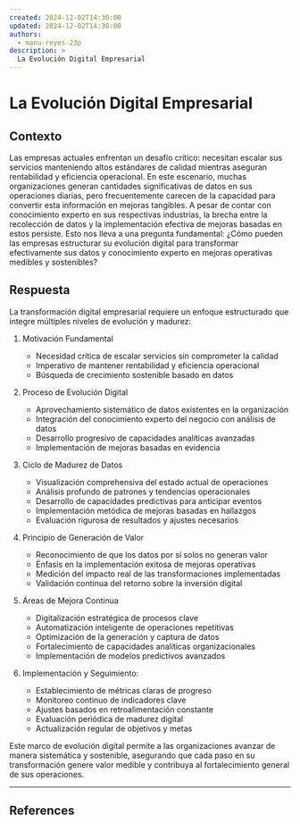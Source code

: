 ```yaml
---
created: 2024-12-02T14:30:00
updated: 2024-12-02T14:30:00
authors:
  - manu-reyes-23p
description: >
  La Evolución Digital Empresarial
---
```


# La Evolución Digital Empresarial

## Contexto

Las empresas actuales enfrentan un desafío crítico: necesitan escalar sus servicios manteniendo altos estándares de calidad mientras aseguran rentabilidad y eficiencia operacional. En este escenario, muchas organizaciones generan cantidades significativas de datos en sus operaciones diarias, pero frecuentemente carecen de la capacidad para convertir esta información en mejoras tangibles. A pesar de contar con conocimiento experto en sus respectivas industrias, la brecha entre la recolección de datos y la implementación efectiva de mejoras basadas en estos persiste. Esto nos lleva a una pregunta fundamental: ¿Cómo pueden las empresas estructurar su evolución digital para transformar efectivamente sus datos y conocimiento experto en mejoras operativas medibles y sostenibles?

## Respuesta

La transformación digital empresarial requiere un enfoque estructurado que integre múltiples niveles de evolución y madurez:

1. Motivación Fundamental

      - Necesidad crítica de escalar servicios sin comprometer la calidad
      - Imperativo de mantener rentabilidad y eficiencia operacional
      - Búsqueda de crecimiento sostenible basado en datos

2. Proceso de Evolución Digital

      - Aprovechamiento sistemático de datos existentes en la organización
      - Integración del conocimiento experto del negocio con análisis de datos
      - Desarrollo progresivo de capacidades analíticas avanzadas
      - Implementación de mejoras basadas en evidencia

3. Ciclo de Madurez de Datos

      - Visualización comprehensiva del estado actual de operaciones
      - Análisis profundo de patrones y tendencias operacionales
      - Desarrollo de capacidades predictivas para anticipar eventos
      - Implementación metódica de mejoras basadas en hallazgos
      - Evaluación rigurosa de resultados y ajustes necesarios

4. Principio de Generación de Valor

      - Reconocimiento de que los datos por sí solos no generan valor
      - Énfasis en la implementación exitosa de mejoras operativas
      - Medición del impacto real de las transformaciones implementadas
      - Validación continua del retorno sobre la inversión digital

5. Áreas de Mejora Continua

      - Digitalización estratégica de procesos clave
      - Automatización inteligente de operaciones repetitivas
      - Optimización de la generación y captura de datos
      - Fortalecimiento de capacidades analíticas organizacionales
      - Implementación de modelos predictivos avanzados

6. Implementación y Seguimiento:

      - Establecimiento de métricas claras de progreso
      - Monitoreo continuo de indicadores clave
      - Ajustes basados en retroalimentación constante
      - Evaluación periódica de madurez digital
      - Actualización regular de objetivos y metas

Este marco de evolución digital permite a las organizaciones avanzar de manera sistemática y sostenible, asegurando que cada paso en su transformación genere valor medible y contribuya al fortalecimiento general de sus operaciones.

---

## References
